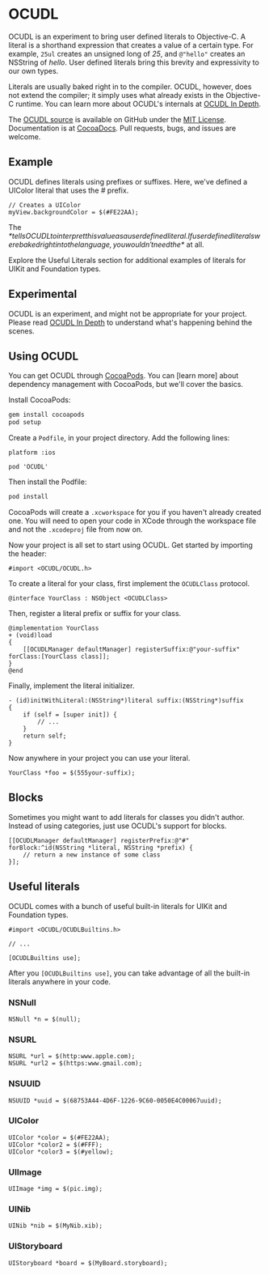 
# OCUDL

OCUDL is an experiment to bring user defined literals to Objective-C. A literal is a shorthand expression that creates a value of a certain type. For example, `25ul` creates an unsigned long of *25*, and `@"hello"` creates an NSString of *hello*. User defined literals bring this brevity and expressivity to our own types.  
 
Literals are usually baked right in to the compiler. OCUDL, however, does not extend the compiler; it simply uses what already exists in the Objective-C runtime. You can learn more about OCUDL's internals at [OCUDL In Depth](http://dbachrach.com/posts/ocudl-in-depth/).

The [OCUDL source](https://github.com/dbachrach/OCUDL) is available on GitHub under the [MIT License](http://opensource.org/licenses/MIT). Documentation is at [CocoaDocs](http://cocoadocs.org/docsets/OCUDL/). Pull requests, bugs, and issues are welcome.

## Example

OCUDL defines literals using prefixes or suffixes. Here, we've defined a UIColor literal that uses the *#* prefix.

```objc
// Creates a UIColor
myView.backgroundColor = $(#FE22AA);
```

The *$* tells OCUDL to interpret this value as a user defined literal. If user defined literals were baked right into the language, you wouldn't need the *$* at all.

Explore the Useful Literals section for additional examples of literals for UIKit and Foundation types.

## Experimental

OCUDL is an experiment, and might not be appropriate for your project. Please read [OCUDL In Depth](http://dbachrach.com/posts/ocudl-in-depth/) to understand what's happening behind the scenes.

## Using OCUDL

You can get OCUDL through [CocoaPods](http://cocoapods.org). You can [learn more] about dependency management with CocoaPods, but we'll cover the basics.

Install CocoaPods:

``` bash
gem install cocoapods
pod setup
```

Create a `Podfile`, in your project directory. Add the following lines:

```
platform :ios

pod 'OCUDL'
```

Then install the Podfile:

``` bash
pod install
```

CocoaPods will create a `.xcworkspace` for you if you haven't already created one. You will need to open your code in XCode through the workspace file and not the `.xcodeproj` file from now on.

Now your project is all set to start using OCUDL. Get started by importing the header:

```objc
#import <OCUDL/OCUDL.h>
```

To create a literal for your class, first implement the `OCUDLClass` protocol.

```objc
@interface YourClass : NSObject <OCUDLClass>
```

Then, register a literal prefix or suffix for your class.

```objc
@implementation YourClass
+ (void)load
{
    [[OCUDLManager defaultManager] registerSuffix:@"your-suffix" forClass:[YourClass class]];
}
@end
```

Finally, implement the literal initializer.

```objc
- (id)initWithLiteral:(NSString*)literal suffix:(NSString*)suffix
{
    if (self = [super init]) {
        // ...
    }
    return self;
}
```

Now anywhere in your project you can use your literal.

```objc
YourClass *foo = $(555your-suffix);
```

## Blocks

Sometimes you might want to add literals for classes you didn't author. Instead of using categories, just use OCUDL's support for blocks.

```objc
[[OCUDLManager defaultManager] registerPrefix:@"#" forBlock:^id(NSString *literal, NSString *prefix) {
    // return a new instance of some class
}];
```

## Useful literals

OCUDL comes with a bunch of useful built-in literals for UIKit and Foundation types.

```
#import <OCUDL/OCUDLBuiltins.h>

// ...

[OCUDLBuiltins use];
```

After you `[OCUDLBuiltins use]`, you can take advantage of all the built-in literals anywhere in your code.

### NSNull

```objc
NSNull *n = $(null);
```

### NSURL

```objc
NSURL *url = $(http:www.apple.com);
NSURL *url2 = $(https:www.gmail.com);
```

### NSUUID

```objc
NSUUID *uuid = $(68753A44-4D6F-1226-9C60-0050E4C00067uuid);
```

### UIColor

```objc
UIColor *color = $(#FE22AA);
UIColor *color2 = $(#FFF);
UIColor *color3 = $(#yellow);
```

### UIImage

```objc
UIImage *img = $(pic.img);
```

### UINib

```objc
UINib *nib = $(MyNib.xib);
```

### UIStoryboard

```objc
UIStoryboard *board = $(MyBoard.storyboard);
```
